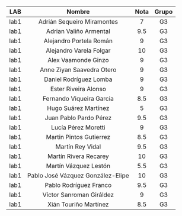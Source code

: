 |  LAB  |              Nombre               | Nota | Grupo |
|:-----:|:---------------------------------:|:----:|:--:|
| lab1  |    Adrián Sequeiro Miramontes     |  7   |  G3 |
| lab1  |      Adrian Valiño Armental       | 9.5  |  G3 |
| lab1  |      Alejandro Portela Román      |  9   |  G3 |
| lab1  |      Alejandro Varela Folgar      |  10  |  G3 |
| lab1  |        Alex Vaamonde Ginzo        |  9   | G3 |
| lab1  |     Anne Ziyan Saavedra Otero     |  9   |  G3 |
| lab1  |      Daniel Rodríguez Lomba       |  9   |  G3 |
| lab1  |       Ester Riveira Alonso        |  9   |  G3 |
| lab1  |     Fernando Viqueira Garcia      | 8.5  |  G3 |
| lab1  |       Hugo Suárez Martínez        |  5   |  G3 |
| lab1  |      Juan Pablo Pardo Pérez       | 9.5  |  G3 |
| lab1  |        Lucía Pérez Moretti        |  9   |  G3 |
| lab1  |      Martin Pintos Gutierrez      | 8.5  |  G3 |
| lab1  |         Martín Rey Vidal          | 9.5  |  G3 |
| lab1  |       Martín Rivera Recarey       |  10  |  G3 |
| lab1  |       Martín Vázquez Lestón       | 5.5  |  G3 |
| lab1  | Pablo José Vázquez González-Elipe |  10  |  G3 |
| lab1  |      Pablo Rodríguez Franco       | 9.5  |  G3 |
| lab1  |     Víctor Sanroman Giráldez      |  9   |  G3 |
| lab1  |       Xián Touriño Martínez       | 8.5  |  G3 |
